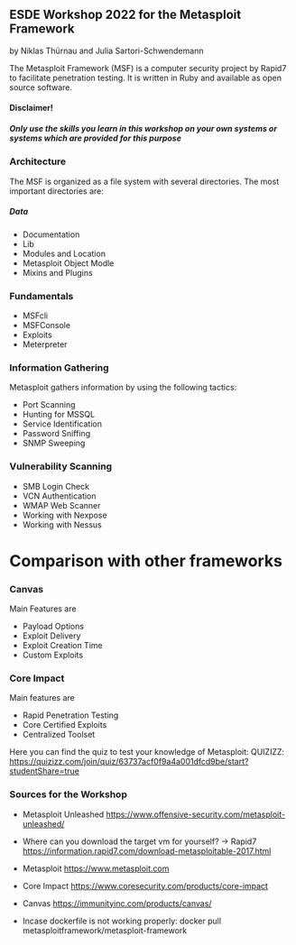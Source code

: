## ESDE Workshop 2022 for the Metasploit Framework
by Niklas Thürnau and Julia Sartori-Schwendemann

The Metasploit Framework (MSF) is a computer security project by Rapid7 to facilitate penetration testing. It is written in Ruby and available as open source software. 

#### Disclaimer!
##### Only use the skills you learn in this workshop on your own systems or systems which are provided for this purpose


### Architecture
The MSF is organized as a file system with several directories. 
The most important directories are:
##### Data
* Documentation
* Lib
* Modules and Location
* Metasploit Object Modle
* Mixins and Plugins

### Fundamentals
* MSFcli
* MSFConsole
* Exploits
* Meterpreter

### Information Gathering
Metasploit gathers information by using the following tactics:
* Port Scanning
* Hunting for MSSQL
* Service Identification
* Password Sniffing
* SNMP Sweeping

### Vulnerability Scanning
* SMB Login Check
* VCN Authentication
* WMAP Web Scanner
* Working with Nexpose
* Working with Nessus


# Comparison with other frameworks

### Canvas
Main Features are 
* Payload Options
* Exploit Delivery
* Exploit Creation Time
* Custom Exploits

### Core Impact
Main features are
* Rapid Penetration Testing
* Core Certified Exploits
* Centralized Toolset



Here you can find the quiz to test your knowledge of Metasploit:
QUIZIZZ: https://quizizz.com/join/quiz/63737acf0f9a4a001dfcd9be/start?studentShare=true

### Sources for the Workshop

* Metasploit Unleashed https://www.offensive-security.com/metasploit-unleashed/

* Where can you download the target vm for yourself?
-> Rapid7 https://information.rapid7.com/download-metasploitable-2017.html

* Metasploit https://www.metasploit.com

* Core Impact https://www.coresecurity.com/products/core-impact

* Canvas https://immunityinc.com/products/canvas/


* Incase dockerfile is not working properly: docker pull metasploitframework/metasploit-framework

